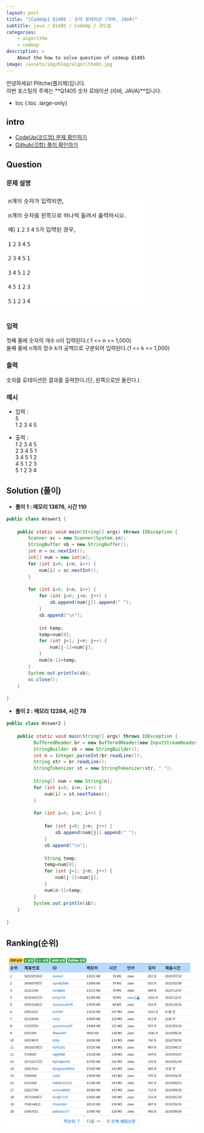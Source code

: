 ```yaml
---
layout: post
title: "[CodeUp] Q1405 : 숫자 로테이션 (자바, JAVA)"
subtitle: java / Q1405 / CodeUp / 코드업
categories:
    - algorithm
    - codeup
description: >
    About the how to solve question of codeup Q1405
image: /assets/img/blog/algorithm01.jpg
---
```


안녕하세요! Plitche(플리체)입니다.  
이번 포스팅의 주제는 **Q1405 숫자 로테이션 (자바, JAVA)**입니다.

* toc
{:toc .large-only}

## intro
* [CodeUp(코드업) 문제 확인하기](https://codeup.kr/problem.php?id=1405)  
* [Github(깃헙) 풀이 확인하기](https://github.com/plitche/CodeUp_Solution/tree/master/Q1301~Q1400/Q1405)  

## Question
### 문제 설명
![](/assets/post/codeup/Q1400~Q1499/20211003_05/01.JPG)  

### 입력
첫째 줄에 숫자의 개수 n이 입력된다.( 1 <= n <= 1,000)  
둘째 줄에 n개의 정수 k가 공백으로 구분되어 입력된다.(1 <= k <= 1,000)  

### 출력
숫자를 로테이션한 결과를 출력한다.(단, 왼쪽으로만 돌린다.)  

### 예시
* 입력 :   
5  
1 2 3 4 5  

* 출력 :   
1 2 3 4 5  
2 3 4 5 1  
3 4 5 1 2  
4 5 1 2 3  
5 1 2 3 4  

## Solution (풀이)
* **풀이 1 : 메모리 13876, 시간 110**  

```java
public class Answer1 {
	 
    public static void main(String[] args) throws IOException {
    	Scanner sc = new Scanner(System.in);
        StringBuffer sb = new StringBuffer();
        int n = sc.nextInt();
        int[] num = new int[n];
        for (int i=0; i<n; i++) {
            num[i] = sc.nextInt();
        }

        for (int i=0; i<n; i++) {
            for (int j=0; j<n; j++) {
                sb.append(num[j]).append(" ");
            }
            sb.append("\n");

            int temp;
            temp=num[0];
            for (int j=1; j<n; j++) {
                num[j-1]=num[j];
            }
            num[n-1]=temp;
        }
        System.out.println(sb);
        sc.close();
    }
	
}
```  

* **풀이 2 : 메모리 12284, 시간 78**  

```java
public class Answer2 {
	 
    public static void main(String[] args) throws IOException {
    	  BufferedReader br = new BufferedReader(new InputStreamReader(System.in));
          StringBuilder sb = new StringBuilder();
          int n = Integer.parseInt(br.readLine());
          String str = br.readLine();
          StringTokenizer st = new StringTokenizer(str, " ");

          String[] num = new String[n];
          for (int i=0; i<n; i++) {
              num[i] = st.nextToken();
          }

          for (int i=0; i<n; i++) {

              for (int j=0; j<n; j++) {
                  sb.append(num[j]).append(" ");
              }
              sb.append("\n");

              String temp;
              temp=num[0];
              for (int j=1; j<n; j++) {
                  num[j-1]=num[j];
              }
              num[n-1]=temp;
          }
          System.out.println(sb);
    }
	
}
```  

## Ranking(순위)
![](/assets/post/codeup/Q1400~Q1499/20211003_05/03.JPG)  